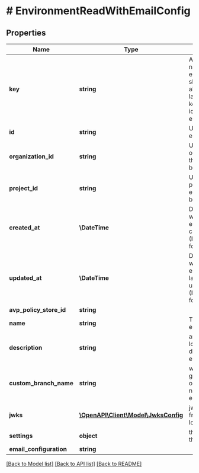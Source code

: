 # # EnvironmentReadWithEmailConfig

## Properties

Name | Type | Description | Notes
------------ | ------------- | ------------- | -------------
**key** | **string** | A URL-friendly name of the environment (i.e: slug). You will be able to query later using this key instead of the id (UUID) of the environment. |
**id** | **string** | Unique id of the environment |
**organization_id** | **string** | Unique id of the organization that the environment belongs to. |
**project_id** | **string** | Unique id of the project that the environment belongs to. |
**created_at** | **\DateTime** | Date and time when the environment was created (ISO_8601 format). |
**updated_at** | **\DateTime** | Date and time when the environment was last updated/modified (ISO_8601 format). |
**avp_policy_store_id** | **string** |  | [optional]
**name** | **string** | The name of the environment |
**description** | **string** | an optional longer description of the environment | [optional]
**custom_branch_name** | **string** | when using gitops feature, an optional branch name for the environment | [optional]
**jwks** | [**\OpenAPI\Client\Model\JwksConfig**](JwksConfig.md) | jwks for element frontend only login | [optional]
**settings** | **object** | the settings for this environment | [optional]
**email_configuration** | **string** |  |

[[Back to Model list]](../../README.md#models) [[Back to API list]](../../README.md#endpoints) [[Back to README]](../../README.md)
